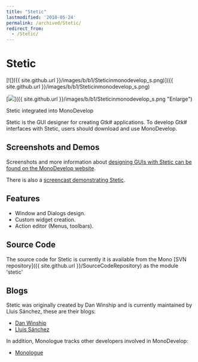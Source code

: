 ```yaml
---
title: "Stetic"
lastmodified: '2010-05-24'
permalink: /archived/Stetic/
redirect_from:
  - /Stetic/
---
```


Stetic
======

[![]({{ site.github.url }}/images/b/b1/Steticinmonodevelop_s.png)]({{ site.github.url }}/images/b/b1/Steticinmonodevelop_s.png)

[![](/skins/common/images/magnify-clip.png)]({{ site.github.url }}/images/b/b1/Steticinmonodevelop_s.png "Enlarge")

Stetic integrated into MonoDevelop

Stetic is the GUI designer for creating Gtk\# applications. To develop Gtk\# interfaces with Stetic, users should download and use MonoDevelop.

Screenshots and Demos
---------------------

Screenshots and more information about [designing GUIs with Stetic can be found on the MonoDevelop website](http://monodevelop.com/Documentation/Stetic_GUI_Designer).

There is also a [screencast demonstrating Stetic](http://monodevelop.com/Documentation/Creating_a_simple_user_interface_with_MonoDevelop).

Features
--------

-   Window and Dialogs design.
-   Custom widget creation.
-   Action editor (Menus, toolbars).

Source Code
-----------

The source code for Stetic is currently it is available from the Mono [SVN repository]({{ site.github.url }}/SourceCodeRepository) as the module 'stetic'

Blogs
-----

Stetic was originally created by Dan Winship and is currently maintained by Lluis Sánchez, these are their blogs:

-   [Dan Winship](http://mysterion.org/~danw/blog/)
-   [Lluis Sánchez](http://primates.ximian.com/~lluis/blog/)

In addition, Monologue tracks other developers involved in MonoDevelop:

-   [Monologue](http://www.go-mono.com/monologue)


